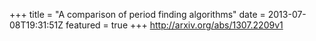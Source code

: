 +++
title = "A comparison of period finding algorithms"
date = 2013-07-08T19:31:51Z
featured = true
+++
http://arxiv.org/abs/1307.2209v1